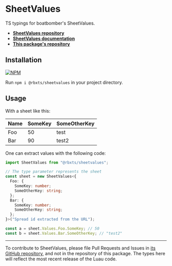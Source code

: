 # SheetValues

TS typings for boatbomber's SheetValues.

- [**SheetValues repository**](https://github.com/boatbomber/SheetValues)
- [**SheetValues documentation**](https://devforum.community/t/364)
- [**This package's repository**](https://github.com/tacheometry/rbxts-sheetvalues)

## Installation

[![NPM](https://nodei.co/npm/@rbxts/sheetvalues.png)](https://npmjs.org/package/@rbxts/sheetvalues)

Run `npm i @rbxts/sheetvalues` in your project directory.

## Usage

With a sheet like this:

| Name | SomeKey | SomeOtherKey |
| ---- | ------- | ------------ |
| Foo  | 50      | test         |
| Bar  | 90      | test2        |

One can extract values with the following code:

```ts
import SheetValues from "@rbxts/sheetvalues";

// The type parameter represents the sheet
const sheet = new SheetValues<{
  Foo: {
    SomeKey: number;
    SomeOtherKey: string;
  };
  Bar: {
    SomeKey: number;
    SomeOtherKey: string;
  };
}>("Spread id extracted from the URL");

const a = sheet.Values.Foo.SomeKey; // 50
const b = sheet.Values.Bar.SomeOtherKey; // "test2"
```

---

To contribute to SheetValues, please file Pull Requests and Issues in [its GitHub repository](https://github.com/boatbomber/SheetValues), and not in the repository of this package. The types here will reflect the most recent release of the Luau code.
